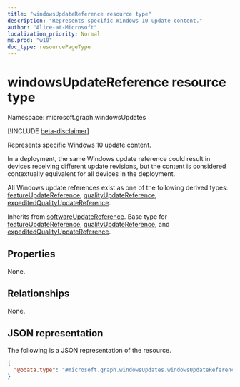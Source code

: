 ```yaml
---
title: "windowsUpdateReference resource type"
description: "Represents specific Windows 10 update content."
author: "Alice-at-Microsoft"
localization_priority: Normal
ms.prod: "w10"
doc_type: resourcePageType
---
```


# windowsUpdateReference resource type

Namespace: microsoft.graph.windowsUpdates

[!INCLUDE [beta-disclaimer](../../includes/beta-disclaimer.md)]

Represents specific Windows 10 update content.

In a deployment, the same Windows update reference could result in devices receiving different update revisions, but the content is considered contextually equivalent for all devices in the deployment.

All Windows update references exist as one of the following derived types: [featureUpdateReference](../resources/windowsupdates-featureupdatereference.md),  [qualityUpdateReference](../resources/windowsupdates-qualityupdatereference.md), [expeditedQualityUpdateReference](../resources/windowsupdates-expeditedqualityupdatereference.md).

Inherits from [softwareUpdateReference](../resources/windowsupdates-softwareupdatereference.md). Base type for [featureUpdateReference](../resources/windowsupdates-featureupdatereference.md),  [qualityUpdateReference](../resources/windowsupdates-qualityupdatereference.md), and [expeditedQualityUpdateReference](../resources/windowsupdates-expeditedqualityupdatereference.md).

## Properties
None.

## Relationships
None.

## JSON representation
The following is a JSON representation of the resource.
<!-- {
  "blockType": "resource",
  "@odata.type": "microsoft.graph.windowsUpdates.windowsUpdateReference"
}
-->
``` json
{
  "@odata.type": "#microsoft.graph.windowsUpdates.windowsUpdateReference"
}
```

